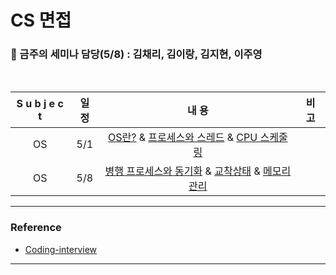 # CS 면접




### :microphone: 금주의 세미나 담당(5/8) : 김채리, 김이랑, 김지현, 이주영

<br>

| S u b j e c t | 일 정 |                            내 용                             | 비 고 |
| :-----------: | :---: | :----------------------------------------------------------: | :---: |
|      OS       |  5/1  | [OS란?](https://github.com/windy825/Study_box/tree/master/CS면접/1.OS/1-1.%20OS란) & [프로세스와 스레드](https://github.com/windy825/Study_box/tree/master/CS면접/1.OS/1-2.%20프로세스와%20스레드) & [CPU 스케줄링](https://github.com/windy825/Study_box/tree/master/CS면접/1.OS/1-3.%20CPU스케줄링) |       |
|      OS       |  5/8  | [병행 프로세스와 동기화](https://github.com/windy825/Study_box/tree/master/CS면접/1.OS/1-4.%20병행%20프로세스와%20동기화) & [교착상태](https://github.com/windy825/Study_box/tree/master/CS면접/1.OS/1-5.%20교착상태) & [메모리 관리](https://github.com/windy825/Study_box/tree/master/CS면접/1.OS/1-6.%20메모리%20관리) |       |





<hr>


### Reference

- [Coding-interview](https://github.com/qkraudghgh/coding-interview)

<hr>


